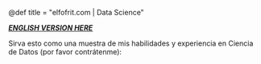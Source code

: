 @def title = "elfofrit.com | Data Science"

[**_ENGLISH VERSION HERE_**](/DataScience_english/)

Sirva esto como una muestra de mis habilidades y experiencia en Ciencia de Datos (por favor contrátenme):